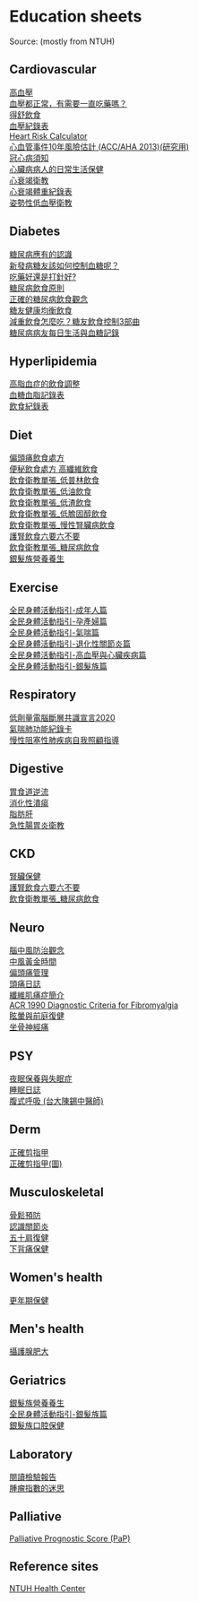 # **Education sheets**
Source: (mostly from NTUH)

## Cardiovascular
[高血壓](https://health.ntuh.gov.tw/health/forms/txt/10_%E9%AB%98%E8%A1%80%E5%A3%93.pdf)\
[血壓都正常，有需要一直吃藥嗎？](https://docs.google.com/document/d/1wAyelKGeh4ucBjFlplAl9gssyqhfux4dQ7EVWTOmX4s/)\
[得舒飲食](https://health.ntuh.gov.tw/health/forms/txt/17_%E5%BE%97%E8%88%92%E9%A3%B2%E9%A3%9F.pdf)\
[血壓紀錄表](https://health.ntuh.gov.tw/health/%E8%A1%9B%E6%95%99%E5%96%AE%E5%BC%B5/%E8%A1%80%E5%A3%93%E8%A8%98%E9%8C%84%E8%A1%A8.pdf)\
[Heart Risk Calculator](http://www.cvriskcalculator.com/)\
[心血管事件10年風險估計 (ACC/AHA 2013)(研究用)](https://chejuic.shinyapps.io/ascvd_aha_2013/)\
[冠心病須知](https://health.ntuh.gov.tw/health/forms/07_%E5%86%A0%E5%BF%83%E7%97%85%E9%A0%88%E7%9F%A5.pdf)\
[心臟病病人的日常生活保健](https://yldepweb.ylh.gov.tw/department/28/nurseform/%E5%BF%83%E8%A1%80%E7%AE%A1%E7%96%BE%E7%97%85%E8%88%87%E7%85%A7%E8%AD%B7/4%E5%BF%83%E8%87%9F%E7%97%85%E7%97%85%E4%BA%BA%E7%9A%84%E6%97%A5%E5%B8%B8%E7%94%9F%E6%B4%BB%E4%BF%9D%E5%81%A51080906.pdf)\
[心衰竭衛教](https://health.ntuh.gov.tw/health/forms/txt/22_%E5%BF%83%E8%A1%B0%E7%AB%AD%E8%A1%9B%E6%95%99.pdf)\
[心衰竭體重紀錄表](https://health.ntuh.gov.tw/health/%E8%A1%9B%E6%95%99%E5%96%AE%E5%BC%B5/%E5%BF%83%E8%87%9F%E8%A1%B0%E7%AB%AD%E8%AD%B7%E7%90%86%E6%8C%87%E5%B0%8E%E8%87%AA%E4%B8%BB%E9%AB%94%E9%87%8D%E7%B4%80%E9%8C%84%E8%A1%A8.pdf)\
[姿勢性低血壓衛教](https://yldepweb.ylh.gov.tw/department/28/nurseform/%E7%A5%9E%E7%B6%93%E7%B3%BB%E7%B5%B1%E7%96%BE%E7%97%85%E8%88%87%E7%85%A7%E8%AD%B7/%E5%A7%BF%E5%8B%A2%E6%80%A7%E4%BD%8E%E8%A1%80%E5%A3%93103.12.19.pdf)

## Diabetes
[糖尿病應有的認識](https://health.ntuh.gov.tw/health/forms/txt/01_%E7%B3%96%E5%B0%BF%E7%97%85%E6%87%89%E6%9C%89%E8%AA%8D%E8%AD%98.pdf)\
[新發病糖友該如何控制血糖呢？](https://docs.google.com/document/d/10d2e1kajJ_E-dRiDnh_T_aYjo2PgEBM0okWfXf5IOYU/)\
[吃藥好還是打針好?](https://docs.google.com/document/d/1XY4Xd5OjGj3VpFHwWH3PiP83AXl54u5TYf6l1AXikF0/)\
[糖尿病飲食原則](https://health.ntuh.gov.tw/health/forms/txt/06_%E7%B3%96%E5%B0%BF%E7%97%85%E9%A3%B2%E9%A3%9F%E5%8E%9F%E5%89%87.pdf)\
[正確的糖尿病飲食觀念](https://docs.google.com/document/d/1SinQnUDUkziVsVsO8KUeONfxquSU6XZ7ZXtfMx248xE)\
[糖友健康均衡飲食](https://docs.google.com/document/d/10vSOtmFDeNZrcTxSs1mA69h9PTCiNAVbkJ4QCKC6wg8/)\
[減重飲食怎麼吃？糖友飲食控制3部曲](https://docs.google.com/document/d/1oDM5jfHpZekHkK6Q4ZDJTPWOB2x0JDonbMt5YypuQPM/)\
[糖尿病病友每日生活與血糖記錄](https://health.ntuh.gov.tw/health/%E8%A1%9B%E6%95%99%E5%96%AE%E5%BC%B5/%E7%B3%96%E5%B0%BF%E7%97%85%E7%94%9F%E6%B4%BB%E5%8F%8A%E8%A1%80%E7%B3%96%E8%A8%98%E9%8C%84.pdf)

## Hyperlipidemia
[高脂血症的飲食調整](https://health.ntuh.gov.tw/health/forms/txt/03_%E9%AB%98%E8%84%82%E8%A1%80%E7%97%87%E7%9A%84%E9%A3%B2%E9%A3%9F%E8%AA%BF%E6%95%B4.html)\
[血糖血脂記錄表](https://health.ntuh.gov.tw/health/%E8%A1%9B%E6%95%99%E5%96%AE%E5%BC%B5/%E8%A1%80%E7%B3%96%E8%A1%80%E8%84%82%E8%A8%98%E9%8C%84%E8%A1%A8.pdf)\
[飲食紀錄表](https://health.ntuh.gov.tw/health/%E8%A1%9B%E6%95%99%E5%96%AE%E5%BC%B5/%E9%A3%B2%E9%A3%9F%E7%B4%80%E9%8C%84%E8%A1%A8.pdf)

## Diet
[偏頭痛飲食處方](https://github.com/chejuic/chejuic.github.io/raw/main/med/食物與頭痛.pdf)\
[便秘飲食處方 高纖維飲食](https://github.com/chejuic/chejuic.github.io/raw/main/med/如何吃到足夠的纖維素.pdf)\
[飲食衛教單張_低普林飲食](https://github.com/chejuic/chejuic.github.io/raw/main/med/飲食衛教單張_低普林飲食.pdf)\
[飲食衛教單張_低油飲食](https://github.com/chejuic/chejuic.github.io/raw/main/med/飲食衛教單張_低油飲食.pdf)\
[飲食衛教單張_低渣飲食](https://github.com/chejuic/chejuic.github.io/raw/main/med/飲食衛教單張_低渣飲食.pdf)\
[飲食衛教單張_低膽固醇飲食](https://github.com/chejuic/chejuic.github.io/raw/main/med/飲食衛教單張_低膽固醇飲食.pdf)\
[飲食衛教單張_慢性腎臟病飲食](https://github.com/chejuic/chejuic.github.io/raw/main/med/飲食衛教單張_慢性腎臟病飲食.pdf)\
[護腎飲食六要六不要](https://docs.google.com/document/d/18xYAqSviY00urloX9DzI5vvEMGvyn2Ib0UCW-dKlfLE/)\
[飲食衛教單張_糖尿病飲食](https://github.com/chejuic/chejuic.github.io/raw/main/med/飲食衛教單張_糖尿病飲食.pdf)\
[銀髮族營養養生](https://health.ntuh.gov.tw/health/forms/txt/15_%E8%80%81%E5%B9%B4%E7%87%9F%E9%A4%8A.pdf)

## Exercise
[全民身體活動指引-成年人篇](https://github.com/chejuic/chejuic.github.io/raw/main/med/全民身體活動指引-成年人篇.pdf)\
[全民身體活動指引-孕產婦篇](https://github.com/chejuic/chejuic.github.io/raw/main/med/全民身體活動指引-孕產婦篇.pdf)\
[全民身體活動指引-氣喘篇](https://github.com/chejuic/chejuic.github.io/raw/main/med/全民身體活動指引-氣喘篇.pdf)\
[全民身體活動指引-退化性關節炎篇](https://github.com/chejuic/chejuic.github.io/raw/main/med/全民身體活動指引-退化性關節炎篇.pdf)\
[全民身體活動指引-高血壓與心臟疾病篇](https://github.com/chejuic/chejuic.github.io/raw/main/med/全民身體活動指引-高血壓與心臟疾病篇.pdf)\
[全民身體活動指引-銀髮族篇](https://github.com/chejuic/chejuic.github.io/raw/main/med/全民身體活動指引-銀髮族篇.pdf)

## Respiratory
[低劑量電腦斷層共識宣言2020](https://github.com/chejuic/chejuic.github.io/raw/main/med/LDCT肺癌篩檢共識宣言.pdf)\
[氣喘肺功能紀錄卡](http://www.taiwanasthma.com.tw/uploads/1/0/3/1/103176700/%E8%82%BA%E5%8A%9F%E8%83%BD%E7%B4%80%E9%8C%84%E5%8D%A1.pdf)\
[慢性阻塞性肺疾病自我照顧指導](https://www.hch.gov.tw/HCH/Upload/HealthEducation/2158/%E6%85%A2%E6%80%A7%E9%98%BB%E5%A1%9E%E6%80%A7%E8%82%BA%E7%96%BE%E7%97%85%E8%87%AA%E6%88%91%E7%85%A7%E9%A1%A7%E6%8C%87%E5%B0%8E.pdf)

## Digestive
[胃食道逆流](https://health.ntuh.gov.tw/health/forms/txt/11_%E8%83%83%E9%A3%9F%E9%81%93%E9%80%86%E6%B5%81.pdf)\
[消化性潰瘍](https://epaper.ntuh.gov.tw/health/201207/pdf/消化性潰瘍會痊癒嗎.pdf)\
[脂肪肝](https://health.ntuh.gov.tw/health/forms/txt/21_%E8%84%82%E8%82%AA%E8%82%9D.pdf)\
[急性腸胃炎衛教](https://www.hch.gov.tw/hch/MedicalTeams/HealthEducationDetail.aspx?MNO=C016&ID=7526)

## CKD
[腎臟保健](https://health.ntuh.gov.tw/health/forms/txt/12_%E8%85%8E%E8%87%9F%E4%BF%9D%E5%81%A5%E7%A7%98%E8%A8%A3.pdf)\
[護腎飲食六要六不要](https://docs.google.com/document/d/18xYAqSviY00urloX9DzI5vvEMGvyn2Ib0UCW-dKlfLE/)\
[飲食衛教單張_糖尿病飲食](https://github.com/chejuic/chejuic.github.io/raw/main/med/飲食衛教單張_糖尿病飲食.pdf)

## Neuro
[腦中風防治觀念](https://health.ntuh.gov.tw/health/forms/txt/13_%E9%A0%90%E9%98%B2%E8%85%A6%E4%B8%AD%E9%A2%A8.pdf)\
[中風黃金時間](https://health.ntuh.gov.tw/health/forms/txt/16_%E4%B8%AD%E9%A2%A83%E5%B0%8F%E6%99%82.pdf)\
[偏頭痛管理](https://github.com/chejuic/chejuic.github.io/raw/main/med/偏頭痛管理.pdf)\
[頭痛日誌](http://www.taiwanheadache.com.tw/doc/Diary.pdf)\
[纖維肌痛症簡介](https://www.ntuh.gov.tw/neur/Fpage.action?fid=4198)\
[ACR 1990 Diagnostic Criteria for Fibromyalgia](https://github.com/chejuic/chejuic.github.io/raw/main/med/頁面擷取自-纖維肌痛症指引.pdf)\
[眩暈與前庭復健](https://netreg.pntn.mohw.gov.tw/he/292%E7%9C%A9%E6%9A%88%E8%88%87%E5%89%8D%E5%BA%AD%E5%BE%A9%E5%81%A5.pdf)\
[坐骨神經痛](http://epaper.ntuh.gov.tw/health/201210/pdf/%E6%B7%BA%E8%AB%87%E5%9D%90%E9%AA%A8%E7%A5%9E%E7%B6%93%E7%97%9B%E7%9A%84%E7%97%85%E5%9B%A0%E8%88%87%E6%B2%BB%E7%99%82.pdf)

## PSY
[夜眠保養與失眠症](https://health.ntuh.gov.tw/health/forms/txt/18_%E5%A4%9C%E7%9C%A0%E4%BF%9D%E9%A4%8A%E8%88%87%E5%A4%B1%E7%9C%A0%E7%97%87.pdf)\
[睡眠日誌](https://www.ntuh.gov.tw/ckfinder_file/SLP/files/%E7%9D%A1%E7%9C%A0%E6%97%A5%E8%AA%8C.pdf)\
[腹式呼吸 (台大陳錫中醫師)](https://github.com/chejuic/chejuic.github.io/raw/main/med/陳錫中呼吸放鬆訓練_p10_12.pdf)

## Derm
[正確剪指甲](http://www.kosodatedou.com/%E5%AD%90%E8%82%B2%E3%81%A6%E3%83%8D%E3%82%BF/post-518/)\
[正確剪指甲(圖)](https://github.com/chejuic/chejuic.github.io/raw/main/med/20210208_084614648.jpg)

## Musculoskeletal
[骨鬆預防](https://health.ntuh.gov.tw/health/forms/txt/08_骨鬆預防.pdf)\
[認識關節炎](https://health.ntuh.gov.tw/health/forms/txt/09_%E8%AA%8D%E8%AD%98%E9%97%9C%E7%AF%80%E7%82%8E.pdf)\
[五十肩復健](https://github.com/chejuic/chejuic.github.io/raw/main/med/新竹醫院-新聞稿-五十肩.pdf)\
[下背痛保健](https://health.ntuh.gov.tw/health/new/6364.html)

## Women's health
[更年期保健](https://health.ntuh.gov.tw/health/forms/txt/19_%E6%9B%B4%E5%B9%B4%E6%9C%9F.pdf)

## Men's health
[攝護腺肥大](https://health.ntuh.gov.tw/health/forms/txt/20_%E6%94%9D%E8%AD%B7%E8%85%BA%E8%82%A5%E5%A4%A7.pdf)

## Geriatrics
[銀髮族營養養生](https://health.ntuh.gov.tw/health/forms/txt/15_%E8%80%81%E5%B9%B4%E7%87%9F%E9%A4%8A.pdf)\
[全民身體活動指引-銀髮族篇](https://github.com/chejuic/chejuic.github.io/raw/main/med/全民身體活動指引-銀髮族篇.pdf)\
[銀髮族口腔保健](https://github.com/chejuic/chejuic.github.io/raw/main/med/老年口腔保健_摘錄.pdf.pdf)

## Laboratory
[閱讀檢驗報告](https://health.ntuh.gov.tw/health/hrc_v3/DataFiles/kensa.htm)\
[腫瘤指數的迷思](https://epaper.ntuh.gov.tw/health/201110/pdf/%E8%85%AB%E7%98%A4%E6%8C%87%E6%95%B8%E7%9A%84%E8%BF%B7%E6%80%9D.pdf)

## Palliative
[Palliative Prognostic Score (PaP)](https://www.mdapp.co/palliative-prognostic-score-pap-calculator-401/)

## Reference sites
[NTUH Health Center](https://health.ntuh.gov.tw/health/hrc_v3/nForm4.aspx?apID=HrcForm1.htm)
